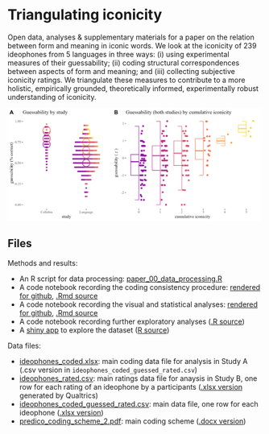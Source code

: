 # Triangulating iconicity

Open data, analyses & supplementary materials for a paper on the relation between form and meaning in iconic words. We look at the iconicity of 239 ideophones from 5 languages in three ways: (i) using experimental measures of their guessability; (ii) coding structural correspondences between aspects of form and meaning; and (iii) collecting subjective iconicity ratings. We triangulate these measures to contribute to a more holistic, empirically grounded, theoretically informed, experimentally robust understanding of iconicity.

![](figures/fig3-panelAB.png)

## Files

Methods and results:
* An R script for data processing: [paper_00_data_processing.R](paper_00_data_processing.R)
* A code notebook recording the coding consistency procedure: [rendered for github](paper_01_consistency.md), [.Rmd source](paper_01_consistency.Rmd)
* A code notebook recording the visual and statistical analyses: [rendered for github](paper_02_main_analyses.md), [.Rmd source](paper_02_main_analyses.Rmd)
* A code notebook recording further exploratory analyses ([.R source](paper_03_exploratory_analyses.R))
* A [shiny app](https://bonnie-mclean.shinyapps.io/triangulatingiconicity/) to explore the dataset ([R source](app.R))

Data files:
* [ideophones_coded.xlsx](data/ideophones_coded.xlsx): main coding data file for analysis in Study A (.csv version in `ideophones_coded_guessed_rated.csv`)
* [ideophones_rated.csv](data/ideophones_rated.csv): main ratings data file for anaysis in Study B, one row for each rating of an ideophone by a participants ([.xlsx version](data/ideophones_rated.xlsx) generated by Qualtrics)
* [ideophones_coded_guessed_rated.csv](data/ideophones_coded_guessed_rated.csv): main data file, one row for each ideophone ([.xlsx version](data/ideophones_coded_guessed_rated.xlsx))
* [predico_coding_scheme_2.pdf](data/predico_coding_scheme_2.pdf): main coding scheme ([.docx version](data/predico_coding_scheme_2.docx))
